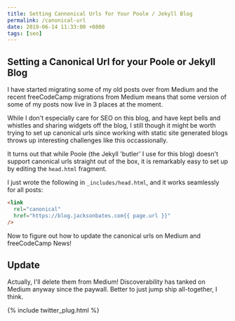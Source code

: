 ```yaml
---
title: Setting Cannonical Urls for Your Poole / Jekyll Blog
permalink: /canonical-url
date: 2019-06-14 11:33:00 +0800
tags: [seo]
---
```


## Setting a Canonical Url for your Poole or Jekyll Blog

I have started migrating some of my old posts over from Medium and the recent freeCodeCamp migrations from Medium means that some version of some of my posts now live in 3 places at the moment.

While I don't especially care for SEO on this blog, and have kept bells and whistles and sharing widgets off the blog, I still though it might be worth trying to set up canonical urls since working with static site generated blogs throws up interesting challenges like this occassionally.

It turns out that while Poole (the Jekyll 'butler' I use for this blog) doesn't support canonical urls straight out of the box, it is remarkably easy to set up by editing the `head.html` fragment.

I just wrote the following in `_includes/head.html`, and it works seamlessly for all posts:

```html
<link 
  rel="canonical" 
  href="https://blog.jacksonbates.com{{ page.url }}" 
/>
```

Now to figure out how to update the canonical urls on Medium and freeCodeCamp News!

## Update

Actually, I'll delete them from Medium! Discoverability has tanked on Medium anyway since the paywall. Better to just jump ship all-together, I think.

{% include twitter_plug.html %}
